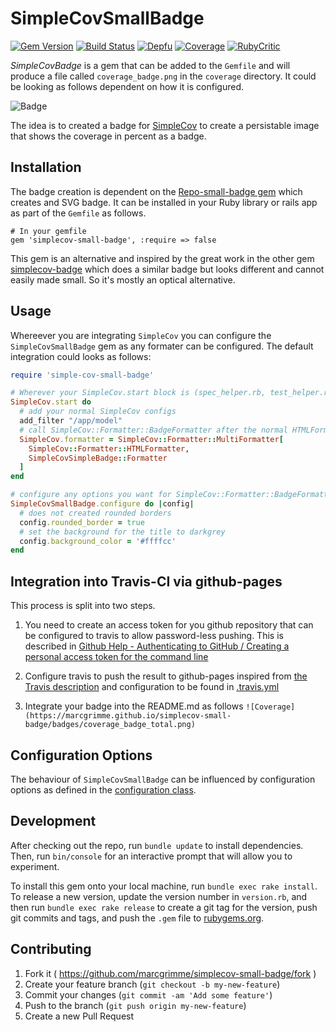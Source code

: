 # SimpleCovSmallBadge

[![Gem Version](https://badge.fury.io/rb/simplecov-small-badge.svg)](https://badge.fury.io/rb/simplecov-small-badge)
[![Build Status](https://api.travis-ci.org/MarcGrimme/simplecov-small-badge.svg?branch=master)](https://secure.travis-ci.org/MarcGrimme/simplecov-small-badge)
[![Depfu](https://badges.depfu.com/badges/48a6c1c7c649f62eede6ffa2be843180/count.svg)](https://depfu.com/github/MarcGrimme/simplecov-small-badge?project_id=6900)
[![Coverage](https://marcgrimme.github.io/simplecov-small-badge/badges/coverage_badge_total.svg)](https://marcgrimme.github.io/simplecov-small-badge/coverage/index.html)
[![RubyCritic](https://marcgrimme.github.io/simplecov-small-badge/badges/rubycritic_badge_score.svg)](https://marcgrimme.github.io/simplecov-small-badge/tmp/rubycritic/overview.html)

*SimpleCovBadge* is a gem that can be added to the `Gemfile` and will produce a file called `coverage_badge.png` in the `coverage` directory.
It could be looking as follows dependent on how it is configured.

![Badge](https://marcgrimme.github.io/simplecov-small-badge/badges/coverage_badge_total.svg)

The idea is to created a badge for [SimpleCov](https://github.com/colszowka/simplecov) to create a persistable image that shows the coverage in percent as a badge.

## Installation

The badge creation is dependent on the [Repo-small-badge gem](https://github.com/marcgrimme/repo-small-badge) which creates and SVG badge.
It can be installed in your Ruby library or rails app as part of the `Gemfile` as follows.

```
# In your gemfile
gem 'simplecov-small-badge', :require => false
```

This gem is an alternative and inspired by the great work in the other gem [simplecov-badge](https://github.com/matthew342/simplecov-badge) which does a similar badge but looks different and cannot easily made small. So it's mostly an optical alternative.

## Usage

Whereever you are integrating `SimpleCov` you can configure the `SimpleCovSmallBadge` gem as any formater can be configured. The default integration could looks as follows:

```ruby
require 'simple-cov-small-badge'

# Wherever your SimpleCov.start block is (spec_helper.rb, test_helper.rb, or .simplecov)
SimpleCov.start do
  # add your normal SimpleCov configs
  add_filter "/app/model"
  # call SimpleCov::Formatter::BadgeFormatter after the normal HTMLFormatter
  SimpleCov.formatter = SimpleCov::Formatter::MultiFormatter[
    SimpleCov::Formatter::HTMLFormatter,
    SimpleCovSimpleBadge::Formatter
  ]
end

# configure any options you want for SimpleCov::Formatter::BadgeFormatter
SimpleCovSmallBadge.configure do |config|
  # does not created rounded borders
  config.rounded_border = true
  # set the background for the title to darkgrey
  config.background_color = '#ffffcc'
end
```

## Integration into Travis-CI via github-pages

This process is split into two steps.

1. You need to create an access token for you github repository that can be configured to travis to allow password-less pushing. This is described in [Github Help - Authenticating to GitHub / Creating a personal access token for the command line](https://help.github.com/articles/creating-a-personal-access-token-for-the-command-line/)

2. Configure travis to push the result to github-pages inspired from [the Travis description](https://docs.travis-ci.com/user/deployment/pages/) and configuration to be found in [.travis.yml](.travis.yml)

3. Integrate your badge into the README.md as follows ``![Coverage](https://marcgrimme.github.io/simplecov-small-badge/badges/coverage_badge_total.png)``

## Configuration Options

The behaviour of `SimpleCovSmallBadge` can be influenced by configuration options as defined in the [configuration class](lib/simplecov_small_badge/configuration.rb).

## Development

After checking out the repo, run `bundle update` to install dependencies. Then, run `bin/console` for an interactive prompt that will allow you to experiment.

To install this gem onto your local machine, run `bundle exec rake install`. To release a new version, update the version number in `version.rb`, and then run `bundle exec rake release` to create a git tag for the version, push git commits and tags, and push the `.gem` file to [rubygems.org](https://rubygems.org).

## Contributing

1. Fork it ( https://github.com/marcgrimme/simplecov-small-badge/fork )
2. Create your feature branch (`git checkout -b my-new-feature`)
3. Commit your changes (`git commit -am 'Add some feature'`)
4. Push to the branch (`git push origin my-new-feature`)
5. Create a new Pull Request
